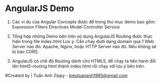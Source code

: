 # AngularJS Demo

1. Các ví dụ của Angular Concepts được để trong thư mục demo bao gồm:
    Expression
    Filters
    Directives
    Model
    Controller
    Service

2. Tổng hợp những Demo bên trên sử dụng AngularJS Routing được thực hiện trong file index.html
    Lưu ý: Cần chạy dưới dạng domain qua 1 Web Server nào đó: Apache, Nginx, hoặc HTTP Server nào đó. Nếu không sẽ bị báo CORS.

3. AngularJS có chế độ Routing dành cho HTML5, để chạy ta tiến hành đổi tên html5-routing.html thành index.html rồi chạy với lưu ý bên trên.

#Created by | Tuấn Anh Zippy - kieutuananh1995@gmail.com

